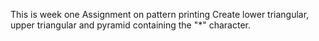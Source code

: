 This is week one Assignment on pattern printing
Create lower triangular, upper triangular and pyramid containing the "*" character.

